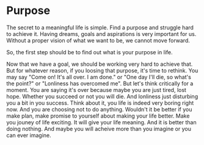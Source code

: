 # Purpose

The secret to a meaningful life is simple. Find a purpose and struggle hard to achieve it.
Having dreams, goals and aspirations is very important for us. Without a proper vision of what
we want to be, we cannot move forward. 

So, the first step should be to find out what is your purpose in life.

Now that we have a goal, we should be working very hard to achieve that.
But for whatever reason, if you loosing that purpose, it's time
to rethink. You may say "Come on! It's all over. I am done." or "One day I'll 
die, so what's the point?" or "Lonliness has overcomed me". But let's think 
critically for a moment. You are saying it's over because maybe you are just
tired, lost hope. Whether you succeed or not you will die. And lonliness just
disturbing you a bit in you success. Think about it, you life is indeed very 
boring right now. And you are choosing not to do anything. Wouldn't it be better
if you make plan, make promise to yourself about making your life better.
Make you jouney of life exciting. It will give your life meaning. And it is
better than doing nothing. And maybe you will acheive more than you imagine or
you can ever imagine.
